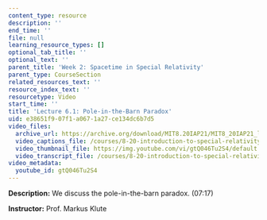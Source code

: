 ```yaml
---
content_type: resource
description: ''
end_time: ''
file: null
learning_resource_types: []
optional_tab_title: ''
optional_text: ''
parent_title: 'Week 2: Spacetime in Special Relativity'
parent_type: CourseSection
related_resources_text: ''
resource_index_text: ''
resourcetype: Video
start_time: ''
title: 'Lecture 6.1: Pole-in-the-Barn Paradox'
uid: e38651f9-07f1-a067-1a27-ce134dc6b7d5
video_files:
  archive_url: https://archive.org/download/MIT8.20IAP21/MIT8_20IAP21_lec06-1_300k.mp4
  video_captions_file: /courses/8-20-introduction-to-special-relativity-january-iap-2021/15daddfb979e5f43a97edc5fdd8f0124_gtQ046Tu2S4.vtt
  video_thumbnail_file: https://img.youtube.com/vi/gtQ046Tu2S4/default.jpg
  video_transcript_file: /courses/8-20-introduction-to-special-relativity-january-iap-2021/79cbb761a407c65c9fd91b35183e456f_gtQ046Tu2S4.pdf
video_metadata:
  youtube_id: gtQ046Tu2S4
---
```


**Description:** We discuss the pole-in-the-barn paradox. (07:17)

**Instructor:** Prof. Markus Klute